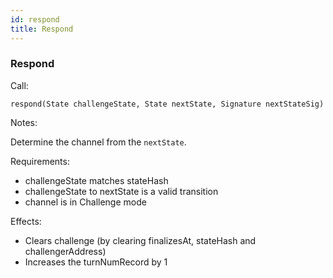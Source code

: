 ```yaml
---
id: respond
title: Respond
---
```


### Respond

Call:

`respond(State challengeState, State nextState, Signature nextStateSig)`

Notes:

Determine the channel from the `nextState`.

Requirements:

- challengeState matches stateHash
- challengeState to nextState is a valid transition
- channel is in Challenge mode

Effects:

- Clears challenge (by clearing finalizesAt, stateHash and challengerAddress)
- Increases the turnNumRecord by 1
